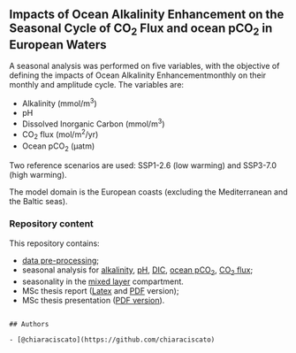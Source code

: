 ## Impacts of Ocean Alkalinity Enhancement on the Seasonal Cycle of CO<sub>2</sub> Flux and ocean pCO<sub>2</sub> in European Waters


A seasonal analysis was performed on five variables, with the objective of defining the impacts of Ocean Alkalinity Enhancementmonthly on their monthly and amplitude cycle. The variables are:

- Alkalinity (mmol/m<sup>3</sup>)
- pH
- Dissolved Inorganic Carbon (mmol/m<sup>3</sup>)
- CO<sub>2</sub> flux (mol/m<sup>2</sup>/yr)
- Ocean pCO<sub>2</sub> (µatm)

Two reference scenarios are used: SSP1-2.6 (low warming) and SSP3-7.0 (high warming).

The model domain is the European coasts (excluding the Mediterranean and the Baltic seas).

### Repository content

This repository contains:
- [data pre-processing](data_processing);
- seasonal analysis for [alkalinity](seasonal_analysis/1_alkalinity), [pH](seasonal_analysis/2_ph), [DIC](seasonal_analysis/3_dic), [ocean pCO<sub>2</sub>](seasonal_analysis/4_oceanpco2), [CO<sub>2</sub> flux](seasonal_analysis/5_co2flux);
- seasonality in the [mixed layer](mld_seasonality) compartment.
- MSc thesis report ([Latex](thesis_report) and [PDF](thesis_report.pdf) version);
- MSc thesis presentation ([PDF version](thesis_presentation.pdf)).


```

## Authors

- [@chiaraciscato](https://github.com/chiaraciscato)

